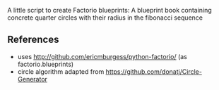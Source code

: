 A little script to create Factorio blueprints:
A blueprint book containing concrete quarter circles with their radius in the fibonacci sequence


## References

- uses http://github.com/ericmburgess/python-factorio/ (as factorio.blueprints)
- circle algorithm adapted from https://github.com/donatj/Circle-Generator
